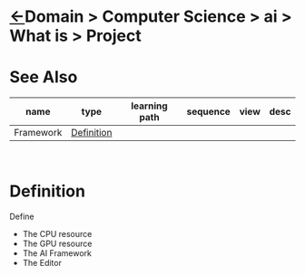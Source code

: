 # [&larr;][Repo_Readme]Domain > Computer Science > ai > What is > Project


[//]: #(Reference)
[Repo_Readme]:    ../list/object_list.md

[Framework_Whatis]:  ../whatis/framework_whatis.md

# See Also 

|name|type|learning path|sequence|view|desc|
|-|-|-|-|-|-|
|Framework|[Definition][Framework_Whatis]|
<br>

# Definition
Define
  - The CPU resource
  - The GPU resource
  - The AI Framework
  - The Editor
